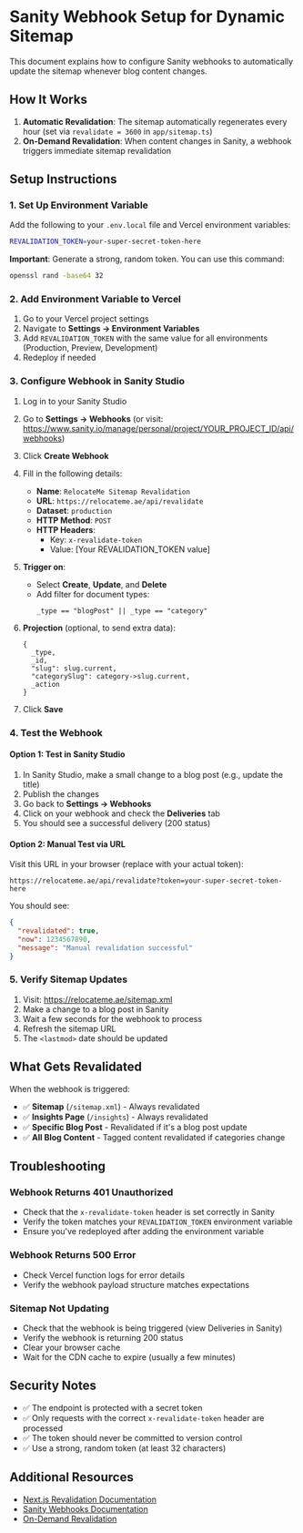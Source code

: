 # Sanity Webhook Setup for Dynamic Sitemap

This document explains how to configure Sanity webhooks to automatically update the sitemap whenever blog content changes.

## How It Works

1. **Automatic Revalidation**: The sitemap automatically regenerates every hour (set via `revalidate = 3600` in `app/sitemap.ts`)
2. **On-Demand Revalidation**: When content changes in Sanity, a webhook triggers immediate sitemap revalidation

## Setup Instructions

### 1. Set Up Environment Variable

Add the following to your `.env.local` file and Vercel environment variables:

```bash
REVALIDATION_TOKEN=your-super-secret-token-here
```

**Important**: Generate a strong, random token. You can use this command:
```bash
openssl rand -base64 32
```

### 2. Add Environment Variable to Vercel

1. Go to your Vercel project settings
2. Navigate to **Settings → Environment Variables**
3. Add `REVALIDATION_TOKEN` with the same value for all environments (Production, Preview, Development)
4. Redeploy if needed

### 3. Configure Webhook in Sanity Studio

1. Log in to your Sanity Studio
2. Go to **Settings → Webhooks** (or visit: https://www.sanity.io/manage/personal/project/YOUR_PROJECT_ID/api/webhooks)
3. Click **Create Webhook**
4. Fill in the following details:

   - **Name**: `RelocateMe Sitemap Revalidation`
   - **URL**: `https://relocateme.ae/api/revalidate`
   - **Dataset**: `production`
   - **HTTP Method**: `POST`
   - **HTTP Headers**:
     - Key: `x-revalidate-token`
     - Value: [Your REVALIDATION_TOKEN value]

5. **Trigger on**:
   - Select **Create**, **Update**, and **Delete**
   - Add filter for document types:
     ```groq
     _type == "blogPost" || _type == "category"
     ```

6. **Projection** (optional, to send extra data):
   ```groq
   {
     _type,
     _id,
     "slug": slug.current,
     "categorySlug": category->slug.current,
     _action
   }
   ```

7. Click **Save**

### 4. Test the Webhook

#### Option 1: Test in Sanity Studio
1. In Sanity Studio, make a small change to a blog post (e.g., update the title)
2. Publish the changes
3. Go back to **Settings → Webhooks**
4. Click on your webhook and check the **Deliveries** tab
5. You should see a successful delivery (200 status)

#### Option 2: Manual Test via URL
Visit this URL in your browser (replace with your actual token):
```
https://relocateme.ae/api/revalidate?token=your-super-secret-token-here
```

You should see:
```json
{
  "revalidated": true,
  "now": 1234567890,
  "message": "Manual revalidation successful"
}
```

### 5. Verify Sitemap Updates

1. Visit: https://relocateme.ae/sitemap.xml
2. Make a change to a blog post in Sanity
3. Wait a few seconds for the webhook to process
4. Refresh the sitemap URL
5. The `<lastmod>` date should be updated

## What Gets Revalidated

When the webhook is triggered:

- ✅ **Sitemap** (`/sitemap.xml`) - Always revalidated
- ✅ **Insights Page** (`/insights`) - Always revalidated
- ✅ **Specific Blog Post** - Revalidated if it's a blog post update
- ✅ **All Blog Content** - Tagged content revalidated if categories change

## Troubleshooting

### Webhook Returns 401 Unauthorized
- Check that the `x-revalidate-token` header is set correctly in Sanity
- Verify the token matches your `REVALIDATION_TOKEN` environment variable
- Ensure you've redeployed after adding the environment variable

### Webhook Returns 500 Error
- Check Vercel function logs for error details
- Verify the webhook payload structure matches expectations

### Sitemap Not Updating
- Check that the webhook is being triggered (view Deliveries in Sanity)
- Verify the webhook is returning 200 status
- Clear your browser cache
- Wait for the CDN cache to expire (usually a few minutes)

## Security Notes

- ✅ The endpoint is protected with a secret token
- ✅ Only requests with the correct `x-revalidate-token` header are processed
- ✅ The token should never be committed to version control
- ✅ Use a strong, random token (at least 32 characters)

## Additional Resources

- [Next.js Revalidation Documentation](https://nextjs.org/docs/app/building-your-application/data-fetching/fetching-caching-and-revalidating#revalidating-data)
- [Sanity Webhooks Documentation](https://www.sanity.io/docs/webhooks)
- [On-Demand Revalidation](https://nextjs.org/docs/app/building-your-application/data-fetching/fetching-caching-and-revalidating#on-demand-revalidation)
